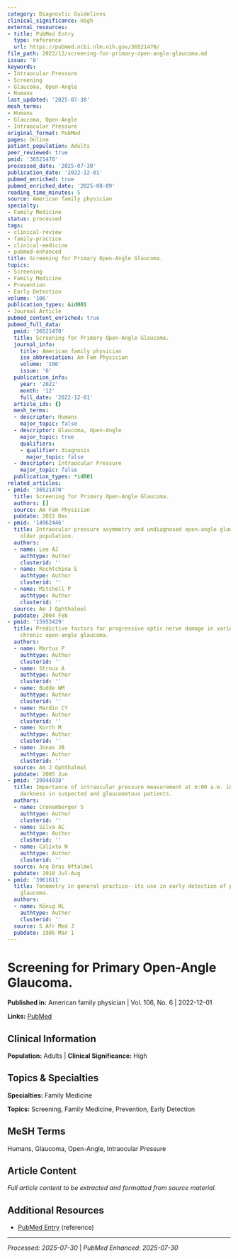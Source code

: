 ```yaml
---
category: Diagnostic Guidelines
clinical_significance: High
external_resources:
- title: PubMed Entry
  type: reference
  url: https://pubmed.ncbi.nlm.nih.gov/36521470/
file_path: 2022/12/screening-for-primary-open-angle-glaucoma.md
issue: '6'
keywords:
- Intraocular Pressure
- Screening
- Glaucoma, Open-Angle
- Humans
last_updated: '2025-07-30'
mesh_terms:
- Humans
- Glaucoma, Open-Angle
- Intraocular Pressure
original_format: PubMed
pages: Online
patient_population: Adults
peer_reviewed: true
pmid: '36521470'
processed_date: '2025-07-30'
publication_date: '2022-12-01'
pubmed_enriched: true
pubmed_enriched_date: '2025-08-09'
reading_time_minutes: 5
source: American family physician
specialty:
- Family Medicine
status: processed
tags:
- clinical-review
- family-practice
- clinical-medicine
- pubmed-enhanced
title: Screening for Primary Open-Angle Glaucoma.
topics:
- Screening
- Family Medicine
- Prevention
- Early Detection
volume: '106'
publication_types: &id001
- Journal Article
pubmed_content_enriched: true
pubmed_full_data:
  pmid: '36521470'
  title: Screening for Primary Open-Angle Glaucoma.
  journal_info:
    title: American family physician
    iso_abbreviation: Am Fam Physician
    volume: '106'
    issue: '6'
  publication_info:
    year: '2022'
    month: '12'
    full_date: '2022-12-01'
  article_ids: {}
  mesh_terms:
  - descriptor: Humans
    major_topic: false
  - descriptor: Glaucoma, Open-Angle
    major_topic: true
    qualifiers:
    - qualifier: diagnosis
      major_topic: false
  - descriptor: Intraocular Pressure
    major_topic: false
  publication_types: *id001
related_articles:
- pmid: '36521470'
  title: Screening for Primary Open-Angle Glaucoma.
  authors: []
  source: Am Fam Physician
  pubdate: 2022 Dec
- pmid: '14962446'
  title: Intraocular pressure asymmetry and undiagnosed open-angle glaucoma in an
    older population.
  authors:
  - name: Lee AJ
    authtype: Author
    clusterid: ''
  - name: Rochtchina E
    authtype: Author
    clusterid: ''
  - name: Mitchell P
    authtype: Author
    clusterid: ''
  source: Am J Ophthalmol
  pubdate: 2004 Feb
- pmid: '15953429'
  title: Predictive factors for progressive optic nerve damage in various types of
    chronic open-angle glaucoma.
  authors:
  - name: Martus P
    authtype: Author
    clusterid: ''
  - name: Stroux A
    authtype: Author
    clusterid: ''
  - name: Budde WM
    authtype: Author
    clusterid: ''
  - name: Mardin CY
    authtype: Author
    clusterid: ''
  - name: Korth M
    authtype: Author
    clusterid: ''
  - name: Jonas JB
    authtype: Author
    clusterid: ''
  source: Am J Ophthalmol
  pubdate: 2005 Jun
- pmid: '20944938'
  title: Importance of intraocular pressure measurement at 6:00 a.m. in bed and in
    darkness in suspected and glaucomatous patients.
  authors:
  - name: Cronemberger S
    authtype: Author
    clusterid: ''
  - name: Silva AC
    authtype: Author
    clusterid: ''
  - name: Calixto N
    authtype: Author
    clusterid: ''
  source: Arq Bras Oftalmol
  pubdate: 2010 Jul-Aug
- pmid: '3961611'
  title: Tonometry in general practice--its use in early detection of primary open-angle
    glaucoma.
  authors:
  - name: König HL
    authtype: Author
    clusterid: ''
  source: S Afr Med J
  pubdate: 1986 Mar 1
---
```


# Screening for Primary Open-Angle Glaucoma.

**Published in:** American family physician | Vol. 106, No. 6 | 2022-12-01

**Links:** [PubMed](https://pubmed.ncbi.nlm.nih.gov/36521470/)

## Clinical Information

**Population:** Adults | **Clinical Significance:** High

## Topics & Specialties

**Specialties:** Family Medicine

**Topics:** Screening, Family Medicine, Prevention, Early Detection

## MeSH Terms

Humans, Glaucoma, Open-Angle, Intraocular Pressure

## Article Content

*Full article content to be extracted and formatted from source material.*

## Additional Resources

- [PubMed Entry](https://pubmed.ncbi.nlm.nih.gov/36521470/) (reference)

---

*Processed: 2025-07-30* | *PubMed Enhanced: 2025-07-30*
